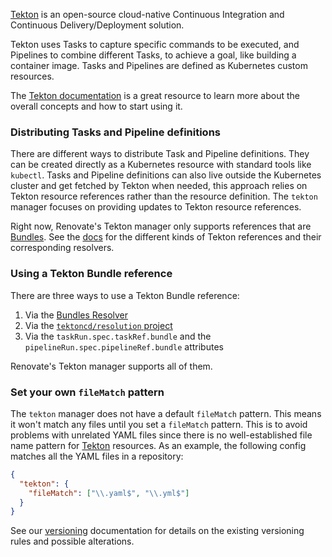 [Tekton](https://tekton.dev/) is an open-source cloud-native Continuous Integration and Continuous Delivery/Deployment solution.

Tekton uses Tasks to capture specific commands to be executed, and Pipelines to combine different Tasks, to achieve a goal, like building a container image.
Tasks and Pipelines are defined as Kubernetes custom resources.

The [Tekton documentation](https://tekton.dev/docs/) is a great resource to learn more about the overall concepts and how to start using it.

### Distributing Tasks and Pipeline definitions

There are different ways to distribute Task and Pipeline definitions.
They can be created directly as a Kubernetes resource with standard tools like `kubectl`.
Tasks and Pipeline definitions can also live outside the Kubernetes cluster and get fetched by Tekton when needed, this approach relies on Tekton resource references rather than the resource definition.
The `tekton` manager focuses on providing updates to Tekton resource references.

Right now, Renovate's Tekton manager only supports references that are [Bundles](https://tekton.dev/docs/pipelines/tekton-bundle-contracts/).
See the [docs](https://tekton.dev/docs/pipelines/resolution/) for the different kinds of Tekton references and their corresponding resolvers.

### Using a Tekton Bundle reference

There are three ways to use a Tekton Bundle reference:

1. Via the [Bundles Resolver](https://tekton.dev/docs/pipelines/bundle-resolver/)
2. Via the [`tektoncd/resolution` project](https://github.com/tektoncd/resolution)
3. Via the `taskRun.spec.taskRef.bundle` and the `pipelineRun.spec.pipelineRef.bundle` attributes

Renovate's Tekton manager supports all of them.

### Set your own `fileMatch` pattern

The `tekton` manager does not have a default `fileMatch` pattern.
This means it won't match any files until you set a `fileMatch` pattern.
This is to avoid problems with unrelated YAML files since there is no well-established file name pattern for [Tekton](https://tekton.dev/) resources.
As an example, the following config matches all the YAML files in a repository:

```json
{
  "tekton": {
    "fileMatch": ["\\.yaml$", "\\.yml$"]
  }
}
```

See our [versioning](https://docs.renovatebot.com/modules/versioning/) documentation for details on the existing versioning rules and possible alterations.
